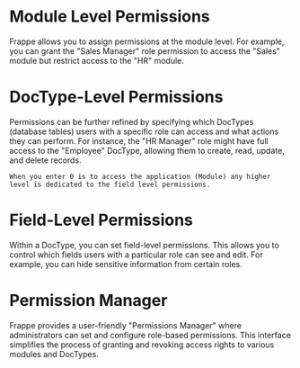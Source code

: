 # Module Level Permissions
Frappe allows you to assign permissions at the module level. For example, you can grant the "Sales Manager" role permission to access the "Sales" module but restrict access to the "HR" module.

# DocType-Level Permissions
Permissions can be further refined by specifying which DocTypes (database tables) users with a specific role can access and what actions they can perform. For instance, the "HR Manager" role might have full access to the "Employee" DocType, allowing them to create, read, update, and delete records.

    When you enter 0 is to access the application (Module) any higher level is dedicated to the field level permissions.

# Field-Level Permissions
Within a DocType, you can set field-level permissions. This allows you to control which fields users with a particular role can see and edit. For example, you can hide sensitive information from certain roles.

# Permission Manager
Frappe provides a user-friendly "Permissions Manager" where administrators can set and configure role-based permissions. This interface simplifies the process of granting and revoking access rights to various modules and DocTypes.